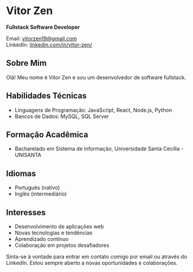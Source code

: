 # Vitor Zen

**Fullstack Software Developer**

Email: vitorzen19@gmail.com  
LinkedIn: [linkedin.com/in/vitor-zen/](https://www.linkedin.com/in/vitor-zen/)

## Sobre Mim

Olá! Meu nome é Vitor Zen e sou um desenvolvedor de software fullstack.

## Habilidades Técnicas

- Linguagens de Programação: JavaScript, React, Node.js, Python
- Bancos de Dados: MySQL, SQL Server

## Formação Acadêmica

- Bacharelado em Sistema de informação, Universidade Santa Cecília - UNISANTA

## Idiomas

- Português (nativo)
- Inglês (intermediário)

## Interesses

- Desenvolvimento de aplicações web
- Novas tecnologias e tendências
- Aprendizado contínuo
- Colaboração em projetos desafiadores

Sinta-se à vontade para entrar em contato comigo por email ou através do LinkedIn. Estou sempre aberto a novas oportunidades e colaborações.